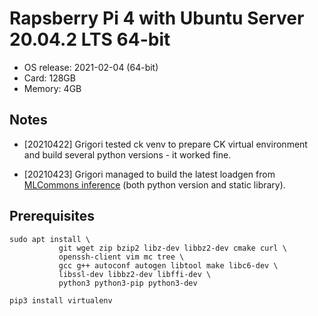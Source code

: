 # Rapsberry Pi 4 with Ubuntu Server 20.04.2 LTS 64-bit

* OS release: 2021-02-04 (64-bit)
* Card: 128GB
* Memory: 4GB


## Notes

* [20210422] Grigori tested ck venv to prepare CK virtual environment 
  and build several python versions - it worked fine.

* [20210423] Grigori managed to build the latest loadgen 
  from [MLCommons inference](https://github.com/mlcommons/inference/tree/master/loadgen)
  (both python version and static library).


## Prerequisites

```
sudo apt install \
           git wget zip bzip2 libz-dev libbz2-dev cmake curl \
           openssh-client vim mc tree \
           gcc g++ autoconf autogen libtool make libc6-dev \
           libssl-dev libbz2-dev libffi-dev \
           python3 python3-pip python3-dev

pip3 install virtualenv
```
